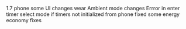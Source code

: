 1.7
phone
some UI changes
wear
Ambient mode changes
Errror in enter timer select mode if timers not initialized from phone fixed
some energy economy fixes